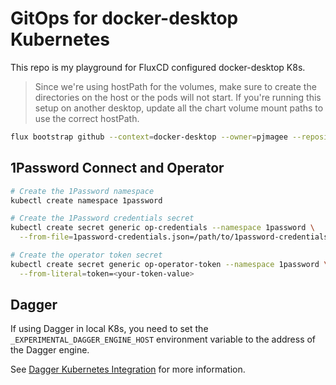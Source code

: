 # GitOps for docker-desktop Kubernetes

This repo is my playground for FluxCD configured docker-desktop K8s.

> Since we're using hostPath for the volumes, make sure to create the directories on the host or the pods will not start. If you're running this setup on another desktop, update all the chart volume mount paths to use the correct hostPath.

```sh
flux bootstrap github --context=docker-desktop --owner=pjmagee --repository=fleet-infra --branch=main --path=./clusters/docker-desktop --personal
```

## 1Password Connect and Operator

```sh
# Create the 1Password namespace
kubectl create namespace 1password
```

```sh
# Create the 1Password credentials secret
kubectl create secret generic op-credentials --namespace 1password \
  --from-file=1password-credentials.json=/path/to/1password-credentials.json
```

```sh
# Create the operator token secret
kubectl create secret generic op-operator-token --namespace 1password \
  --from-literal=token=<your-token-value>
```

## Dagger

If using Dagger in local K8s, you need to set the `_EXPERIMENTAL_DAGGER_ENGINE_HOST` environment variable to the address of the Dagger engine.

See [Dagger Kubernetes Integration](https://docs.dagger.io/integrations/kubernetes/) for more information.